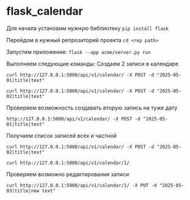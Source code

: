 # flask_calendar
Для начала установим нужную библиотеку
```pip install flask```

Перейдом в нужный репрозиторий проекта
```cd <rep path>```

Запустим приложение:
```flask --app acme/server.py run```


Выполняем следующие команды: 
Создаем 2 записи в календаре

```curl http://127.0.0.1:5000/api/v1/calendar/ -X POST -d "2025-05-01|title|text"```

```curl http://127.0.0.1:5000/api/v1/calendar/ -X POST -d "2025-05-02|title|text"```


Проверяем возможность создавать вторую запись на туже дату

```http://127.0.0.1:5000/api/v1/calendar/ -X POST -d "2025-05-01|title|text"```


Получаем список записей всех и частной

```curl http://127.0.0.1:5000/api/v1/calendar/ -X POST -d "2025-05-02|title|text"```

```curl http://127.0.0.1:5000/api/v1/calendar/1/```


Проверяем возможно редактирования записи

```curl http://127.0.0.1:5000/api/v1/calendar/1/ -X PUT -d "2025-05-03|title|new text"```



